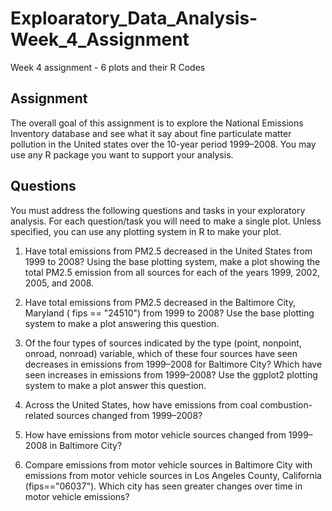 # Exploaratory_Data_Analysis-Week_4_Assignment
Week 4 assignment - 6 plots and their R Codes

## Assignment
The overall goal of this assignment is to explore the National Emissions 
Inventory database and see what it say about fine particulate matter pollution
 in the United states over the 10-year period 1999–2008. 
 You may use any R package you want to support your analysis.

## Questions
You must address the following questions and tasks in your exploratory analysis. 
For each question/task you will need to make a single plot.
Unless specified, you can use any plotting system in R to make your plot.

1. Have total emissions from PM2.5 decreased in the United States from 1999 to 2008? 
Using the base plotting system, make a plot showing the total PM2.5 emission from all 
sources for each of the years 1999, 2002, 2005, and 2008.

2. Have total emissions from PM2.5 decreased in the Baltimore City,
 Maryland ( fips == "24510") from 1999 to 2008? 
 Use the base plotting system to make a plot answering this question.
 
3. Of the four types of sources indicated by the type 
(point, nonpoint, onroad, nonroad) variable, which of these four sources 
have seen decreases in emissions from 1999–2008 for Baltimore City? 
Which have seen increases in emissions from 1999–2008? 
Use the ggplot2 plotting system to make a plot answer this question.

4. Across the United States, how have emissions from coal 
combustion-related sources changed from 1999–2008?

5. How have emissions from motor vehicle sources changed from 1999–2008 in Baltimore City?

6. Compare emissions from motor vehicle sources in Baltimore City 
with emissions from motor vehicle sources in Los Angeles County, California (fips=="06037").
Which city has seen greater changes over time in motor vehicle emissions?